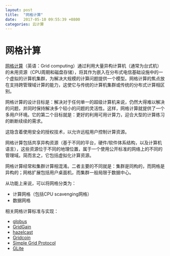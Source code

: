 ```yaml
---
layout: post
title:  "网格计算"
date:   2017-05-10 09:55:39 +0800
categories: 云计算
---
```


# 网格计算
[网格计算](https://zh.wikipedia.org/wiki/%E7%BD%91%E6%A0%BC%E8%AE%A1%E7%AE%97)（英语：Grid computing）通过利用大量异构计算机（通常为台式机）的未用资源（CPU周期和磁盘存储），将其作为嵌入在分布式电信基础设施中的一个虚拟的计算机集群，为解决大规模的计算问题提供一个模型。网格计算的焦点放在支持跨管理域计算的能力，这使它与传统的计算机集群或传统的分布式计算相区别。

网格计算的设计目标是：解决对于任何单一的超级计算机来说，仍然大得难以解决的问题，并同时保持解决多个较小的问题的灵活性。这样，网格计算就提供了一个多用户环境。它的第二个目标就是：更好的利用可用计算力，迎合大型的计算练习的断断续续的需求。

这隐含着使用安全的授权技术，以允许远程用户控制计算资源。  

网格计算包括共享异构资源（基于不同的平台，硬件/软件体系结构，以及计算机语言），这些资源位于不同的地理位置，属于一个使用公开标准的网络上的不同的管理域。简而言之，它包括虚拟化计算资源。  

网格计算经常和集群计算相混淆。二者主要的不同就是：集群是同构的，而网格是异构的；网格扩展包括用户桌面机，而集群一般局限于数据中心。  

从功能上来说，可以将网格分类为：  
- 计算网格（包括CPU scavenging网格）
- 数据网格

相关网格计算标准与实现：
- [globus](https://docs.globus.org/)
- [GridGain](https://github.com/gridgain/gridgain)
- [hazelcast](https://hazelcast.org/)
- [Gridcoin](https://github.com/gridcoin/Gridcoin-master)
- [Simple Grid Protocol](https://en.wikipedia.org/wiki/Simple_Grid_Protocol)
- [GLite](https://en.wikipedia.org/wiki/GLite)

